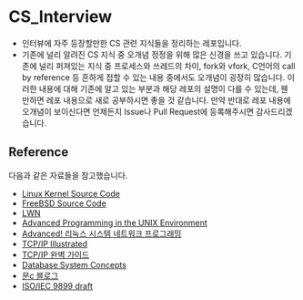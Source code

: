 # CS_Interview

* 인터뷰에 자주 등장할만한 CS 관련 지식들을 정리하는 레포입니다.
* 기존에 널리 알려진 CS 지식 중 오개념 정정을 위해 많은 신경을 쓰고 있습니다. 기존에 널리 퍼져있는 지식 중 프로세스와 쓰레드의 차이, fork와 vfork, C언어의 call by reference 등 흔하게 접할 수 있는 내용 중에서도 오개념이 굉장히 많습니다. 이러한 내용에 대해 기존에 알고 있는 부분과 해당 레포의 설명이 다를 수 있는데, 웬만하면 레포 내용으로 새로 공부하시면 좋을 것 같습니다. 만약 반대로 레포 내용에 오개념이 보이신다면 언제든지 Issue나 Pull Request에 등록해주시면 감사드리겠습니다.

## Reference

다음과 같은 자료들을 참고했습니다.

* [Linux Kernel Source Code](https://elixir.bootlin.com/linux/latest/source)
* [FreeBSD Source Code](https://github.com/freebsd/freebsd-src)
* [LWN](https://lwn.net/)
* [Advanced Programming in the UNIX Environment](http://www.yes24.com/Product/Goods/7991944)
* [Advanced! 리눅스 시스템 네트워크 프로그래밍](http://www.yes24.com/Product/Goods/26902320)
* [TCP/IP Illustrated](http://www.yes24.com/Product/Goods/4739649)
* [TCP/IP 완벽 가이드](http://www.yes24.com/Product/Goods/2355754)
* [Database System Concepts](http://www.yes24.com/Product/Goods/58794046)
* [문c 블로그](http://jake.dothome.co.kr/)
* [ISO/IEC 9899 draft](https://pr0gr4m.tistory.com/entry/ISOIEC-9899-draft?category=714119)